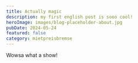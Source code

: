 ```yaml
---
title: Actually magic
description: my first english post is sooo cool!
heroImage: images/blog-placeholder-about.jpg
pubDate: 2024-05-24
featured: false
category: mietpreisbremse
---
```

Wowsa what a show!
